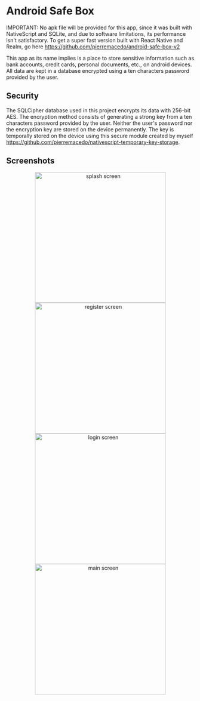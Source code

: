 # Android Safe Box
IMPORTANT: No apk file will be provided for this app, since it was built with NativeScript and SQLite, and due to software limitations, its performance isn't satisfactory. To get a super fast version built with React Native and Realm, go here https://github.com/pierremacedo/android-safe-box-v2

This app as its name implies is a place to store sensitive information such as bank accounts, credit cards, personal documents, etc., on android devices. All data are kept in a database encrypted using a ten characters password provided by the user.
## Security
The SQLCipher database used in this project encrypts its data with 256-bit AES. The encryption method consists of generating a strong key from a ten characters password provided by the user. Neither the user's password nor the encryption key are stored on the device permanently. The key is temporally stored on the device using this secure module created by myself https://github.com/pierremacedo/nativescript-temporary-key-storage.

## Screenshots
<p align="center">
<img src="https://raw.githubusercontent.com/pierremacedo/android-safe-box-v1/master/screenshots/splashscreen.png" height="350" title="splash screen">
<img src="https://raw.githubusercontent.com/pierremacedo/android-safe-box-v1/master/screenshots/registerscreen.png" height="350" title="register screen">
<img src="https://raw.githubusercontent.com/pierremacedo/android-safe-box-v1/master/screenshots/loginscreen.png" height="350" title="login screen">  
<img src="https://raw.githubusercontent.com/pierremacedo/android-safe-box-v1/master/screenshots/mainscreen.png" height="350" title="main screen">  
</p>
